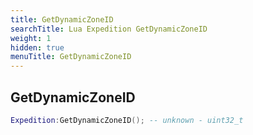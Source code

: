 ```yaml
---
title: GetDynamicZoneID
searchTitle: Lua Expedition GetDynamicZoneID
weight: 1
hidden: true
menuTitle: GetDynamicZoneID
---
```

## GetDynamicZoneID
```lua
Expedition:GetDynamicZoneID(); -- unknown - uint32_t
```